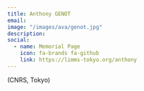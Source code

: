 ```yaml
---
title: Anthony GENOT
email: 
image: "/images/ava/genot.jpg"
description:  
social:
  - name: Memorial Page
    icon: fa-brands fa-github
    link: https://limms-tokyo.org/anthony
---
```


(CNRS, Tokyo)
